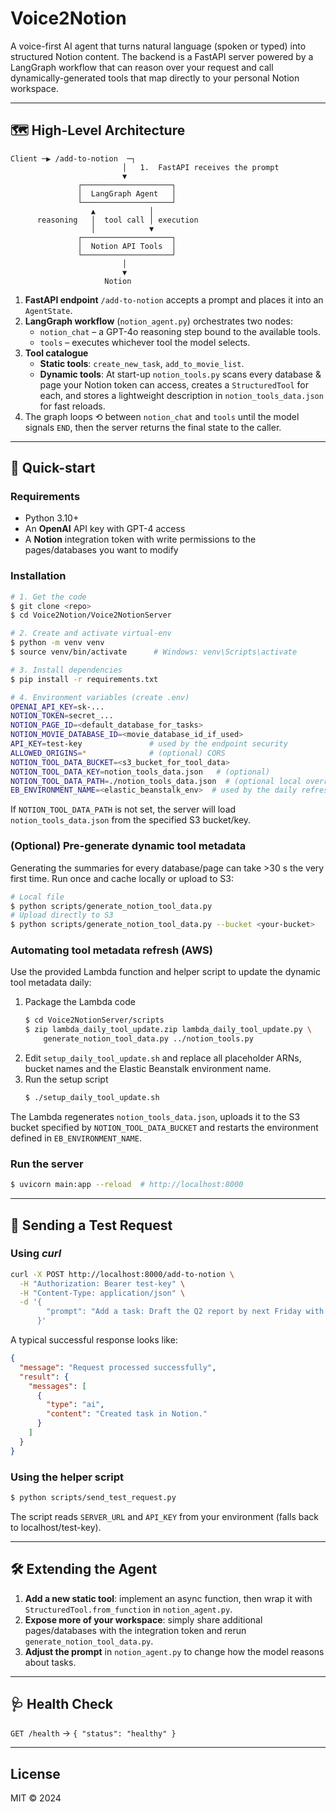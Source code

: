 # Voice2Notion

A voice-first AI agent that turns natural language (spoken or typed) into structured Notion content.
The backend is a FastAPI server powered by a LangGraph workflow that can reason over your request and
call dynamically-generated tools that map directly to your personal Notion workspace.

---

## 🗺  High-Level Architecture

```
Client ─▶ /add-to-notion  ─┐
                         │   1.  FastAPI receives the prompt
                         ▼
               ┌────────────────────┐
               │  LangGraph Agent   │
               └────────────────────┘
                  ▲            │
      reasoning   │  tool call │ execution
                  │            ▼
               ┌────────────────────┐
               │  Notion API Tools  │
               └────────────────────┘
                         │
                         ▼
                     Notion
```

1. **FastAPI endpoint** `/add-to-notion` accepts a prompt and places it into an `AgentState`.
2. **LangGraph workflow** (`notion_agent.py`) orchestrates two nodes:
   * `notion_chat` – a GPT-4o reasoning step bound to the available tools.
   * `tools` – executes whichever tool the model selects.
3. **Tool catalogue**
   * **Static tools**: `create_new_task`, `add_to_movie_list`.
   * **Dynamic tools**: At start-up `notion_tools.py` scans every database & page your Notion token
     can access, creates a `StructuredTool` for each, and stores a lightweight description in
     `notion_tools_data.json` for fast reloads.
4. The graph loops ⟲ between `notion_chat` and `tools` until the model signals `END`, then the server
   returns the final state to the caller.

---

## 🚀 Quick-start

### Requirements
* Python 3.10+
* An **OpenAI** API key with GPT-4 access
* A **Notion** integration token with write permissions to the pages/databases you want to modify

### Installation
```bash
# 1. Get the code
$ git clone <repo>
$ cd Voice2Notion/Voice2NotionServer

# 2. Create and activate virtual-env
$ python -m venv venv
$ source venv/bin/activate      # Windows: venv\Scripts\activate

# 3. Install dependencies
$ pip install -r requirements.txt

# 4. Environment variables (create .env)
OPENAI_API_KEY=sk-...
NOTION_TOKEN=secret_...
NOTION_PAGE_ID=<default_database_for_tasks>
NOTION_MOVIE_DATABASE_ID=<movie_database_id_if_used>
API_KEY=test-key               # used by the endpoint security
ALLOWED_ORIGINS=*              # (optional) CORS
NOTION_TOOL_DATA_BUCKET=<s3_bucket_for_tool_data>
NOTION_TOOL_DATA_KEY=notion_tools_data.json   # (optional)
NOTION_TOOL_DATA_PATH=./notion_tools_data.json  # (optional local override)
EB_ENVIRONMENT_NAME=<elastic_beanstalk_env>  # used by the daily refresh Lambda
```
If `NOTION_TOOL_DATA_PATH` is not set, the server will load `notion_tools_data.json` from the specified S3 bucket/key.

### (Optional) Pre-generate dynamic tool metadata
Generating the summaries for every database/page can take >30 s the very first time. Run once and cache locally or upload to S3:
```bash
# Local file
$ python scripts/generate_notion_tool_data.py
# Upload directly to S3
$ python scripts/generate_notion_tool_data.py --bucket <your-bucket>
```

### Automating tool metadata refresh (AWS)
Use the provided Lambda function and helper script to update the dynamic tool
metadata daily:

1. Package the Lambda code
   ```bash
   $ cd Voice2NotionServer/scripts
   $ zip lambda_daily_tool_update.zip lambda_daily_tool_update.py \
       generate_notion_tool_data.py ../notion_tools.py
   ```
2. Edit `setup_daily_tool_update.sh` and replace all placeholder ARNs,
   bucket names and the Elastic Beanstalk environment name.
3. Run the setup script
   ```bash
   $ ./setup_daily_tool_update.sh
   ```

The Lambda regenerates `notion_tools_data.json`, uploads it to the S3 bucket
specified by `NOTION_TOOL_DATA_BUCKET` and restarts the environment defined in
`EB_ENVIRONMENT_NAME`.

### Run the server
```bash
$ uvicorn main:app --reload  # http://localhost:8000
```

---

## 📡 Sending a Test Request

### Using *curl*
```bash
curl -X POST http://localhost:8000/add-to-notion \
  -H "Authorization: Bearer test-key" \
  -H "Content-Type: application/json" \
  -d '{
        "prompt": "Add a task: Draft the Q2 report by next Friday with high priority."
      }'
```
A typical successful response looks like:
```json
{
  "message": "Request processed successfully",
  "result": {
    "messages": [
      {
        "type": "ai",
        "content": "Created task in Notion."
      }
    ]
  }
}
```

### Using the helper script
```bash
$ python scripts/send_test_request.py
```
The script reads `SERVER_URL` and `API_KEY` from your environment (falls back to localhost/test-key).

---

## 🛠  Extending the Agent
1. **Add a new static tool**: implement an async function, then wrap it with `StructuredTool.from_function` in `notion_agent.py`.
2. **Expose more of your workspace**: simply share additional pages/databases with the integration token and rerun `generate_notion_tool_data.py`.
3. **Adjust the prompt** in `notion_agent.py` to change how the model reasons about tasks.

---

## 🩺 Health Check
`GET /health` → `{ "status": "healthy" }`

---

## License
MIT © 2024
